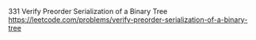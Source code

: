 331 Verify Preorder Serialization of a Binary Tree https://leetcode.com/problems/verify-preorder-serialization-of-a-binary-tree